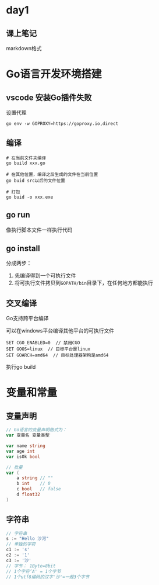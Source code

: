 # day1

## 课上笔记

markdown格式

# Go语言开发环境搭建

## vscode 安装Go插件失败

设置代理

```shell
go env -w GOPROXY=https://goproxy.io,direct
```

## 编译

```shell
# 在当前文件夹编译
go build xxx.go

# 在其他位置，编译之后生成的文件在当前位置
go buid src以后的文件位置

# 打包
go buid -o xxx.exe
```

## go run

像执行脚本文件一样执行代码

## go install

分成两步：

1. 先编译得到一个可执行文件
2. 将可执行文件拷贝到`GOPATH/bin`目录下，在任何地方都能执行

## 交叉编译

Go支持跨平台编译

可以在windows平台编译其他平台的可执行文件

```shell
SET CGO_ENABLED=0  // 禁用CGO
SET GOOS=linux  // 目标平台是linux
SET GOARCH=amd64  // 目标处理器架构是amd64
```

执行go build

# 变量和常量

## 变量声明

```go
// Go语言的变量声明格式为：
var 变量名 变量类型

var name string
var age int
var isOk bool

// 批量
var (
    a string // ""
    b int    // 0
    c bool   // false
    d float32
)
```

## 字符串

```go
// 字符串
s := "Hello 沙河"
// 单独的字符
c1 := 's'
c2 := '1'
c3 := '沙'
// 字节： 1Byte=8bit
// 1个字符‘A' = 1个字节
// 1个utf8编码的汉字'沙'=一般3个字节
```

